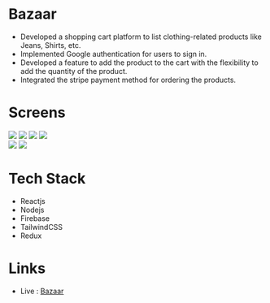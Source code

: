 # Bazaar

- Developed a shopping cart platform to list clothing-related products like Jeans, Shirts, etc.
- Implemented Google authentication for users to sign in.
- Developed a feature to add the product to the cart with the flexibility to add the quantity of the
  product.
- Integrated the stripe payment method for ordering the products.

# Screens

![](https://res.cloudinary.com/dgqnvrab1/image/upload/v1726986961/Bazaar/Screenshot_31_vhnfwb.png)
![](https://res.cloudinary.com/dgqnvrab1/image/upload/v1726986961/Bazaar/Screenshot_28_gxfuvi.png)
![](https://res.cloudinary.com/dgqnvrab1/image/upload/v1726986961/Bazaar/Screenshot_29_i3deph.png)
![](https://res.cloudinary.com/dgqnvrab1/image/upload/v1726986961/Bazaar/Screenshot_30_gouubn.png)  
![](https://res.cloudinary.com/dgqnvrab1/image/upload/v1726986961/Bazaar/Screenshot_32_mghfuh.png)
![](https://res.cloudinary.com/dgqnvrab1/image/upload/v1726986961/Bazaar/Screenshot_33_wveuvk.png)

# Tech Stack

- Reactjs
- Nodejs
- Firebase
- TailwindCSS
- Redux

# Links

- Live : [Bazaar](https://bazaar-ui.netlify.app/)

